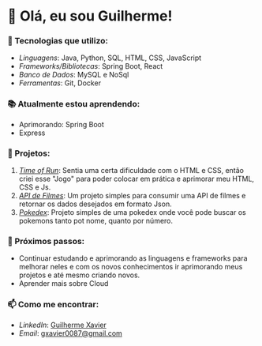 # 👋 Olá, eu sou Guilherme!

### 🔧 Tecnologias que utilizo:
- *Linguagens*: Java, Python, SQL, HTML, CSS, JavaScript
- *Frameworks/Bibliotecas*: Spring Boot, React
- *Banco de Dados*: MySQL e NoSql
- *Ferramentas*: Git, Docker

### 📚 Atualmente estou aprendendo:
- Aprimorando: Spring Boot
- Express

### 💼 Projetos:
1. *[Time of Run](https://github.com/GuidoXavier/Time_Of_Run.git)*: Sentia uma certa dificuldade com o HTML e CSS, então criei esse "Jogo" para poder colocar em prática e aprimorar meu HTML, CSS e Js.
2. *[API de Filmes](https://github.com/GuidoXavier/Projeto_API_Filmes.git)*: Um projeto simples para consumir uma API de filmes e retornar os dados desejados em formato Json.
3. *[Pokedex](https://github.com/GuidoXavier/Pokedex.git)*: Projeto simples de uma pokedex onde você pode buscar os pokemons tanto pot nome, quanto por número.

### 🌱 Próximos passos:
- Continuar estudando e aprimorando as linguagens e frameworks para melhorar neles e com os novos conhecimentos ir aprimorando meus projetos e até mesmo criando novos.
- Aprender mais sobre Cloud 

### 📫 Como me encontrar:
- *LinkedIn*: [Guilherme Xavier](https://www.linkedin.com/in/guilherme-xavier-a84421229/)
- *Email*: gxavier0087@gmail.com
